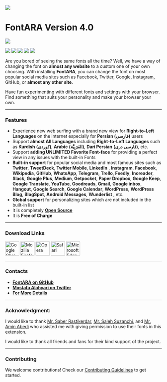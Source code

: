 ![](https://mimalef70.github.io/fontara/images/demo/logo.svg)

# FontARA Version 4.0

![](https://mimalef70.github.io/fontara/images/demo/screens/Version4.jpg)

![](https://mimalef70.github.io/fontara/images/demo/screens/Banner1.jpg)
![](https://mimalef70.github.io/fontara/images/demo/screens/Banner2.jpg)
![](https://mimalef70.github.io/fontara/images/demo/screens/Banner3.jpg)
![](https://mimalef70.github.io/fontara/images/demo/screens/Banner4.jpg)
![](https://mimalef70.github.io/fontara/images/demo/screens/Banner5.jpg)

Are you bored of seeing the same fonts all the time? Well, we have a way of changing the font on **almost any website** to a custom one of your own choosing. With installing **FontARA**, you can change the font on most popular social media sites such as Facebook, Twitter, Google, Instagram, GitHub, or **almost any other site**.

Have fun experimenting with different fonts and settings with your browser. Find something that suits your personality and make your browser your own.

---

### Features

- Experience new web surfing with a brand new view for **Right-to-Left Languages** on the internet especially for **Persian (فارسی)** users
- Support **almost All Languages** including **Right-to-Left Languages** such as **Kurdish** **(کوردی)**, **Arabic** **(العَرَبِيَّة‎)**, **Dari Persian** **(فارسی دری)**, etc.
- Support **adding UNLIMITED Favorite Font-face** for providing a perfect view in any issues with the built-in Fonts
- **Built-in support** for popular social media and most famous sites such as **Twitter**, **TweetDeck**, **Twitter Mobile**, **LinkedIn** , **Instagram**, **Facebook**, **Wikipedia**, **GitHub**, **WhatsApp**, **Telegram**, **Trello**, **Feedly**, **Inoreader**, **Slack**, **Google Plus**, **Medium**, **Getpocket**, **Paper Dropbox**, **Google Keep**, **Google Translate**, **YouTube**, **Goodreads**, **Gmail**, **Google inbox**, **Hangout**, **Google Search**, **Google Calendar**, **WordPress**, **WordPress Blog**, **BlogSpot**, **Android Messages**, **Wunderlist** , etc.
- **Global support** for personalizing sites which are not included in the built-in list
- It is completely [**Open Source**](https://github.com/mimalef70/fontara)
- It is **Free of Charge**

---

### Download Links

<a href="https://chrome.google.com/webstore/detail/dcjdhicepiklefpimapdkbaeoocniemc/"><img src="https://mimalef70.github.io/fontara/images/demo/browsers/chrome.svg" alt="Google Chrome" width="45" /></a>
<a href="https://addons.mozilla.org/en-US/firefox/addon/fontara-font-changer/"><img src="https://mimalef70.github.io/fontara/images/demo/browsers/firefox.svg" alt="Mozilla Firefox" width="45" /></a>
<a href="https://addons.opera.com/en/extensions/details/fontara-font-changer/"><img src="https://mimalef70.github.io/fontara/images/demo/browsers/opera.svg" alt="Opera" width="45" /></a>
<a href="#"><img src="https://mimalef70.github.io/fontara/images/demo/browsers/safari.svg" alt="Safari" width="45" /></a>
<a href="https://chrome.google.com/webstore/detail/dcjdhicepiklefpimapdkbaeoocniemc/"><img src="https://mimalef70.github.io/fontara/images/demo/browsers/microsoft-edge.svg" alt="Microsoft Edge" width="45" /></a>

---

### Contacts

- [**FontARA on GitHub**](https://github.com/mimalef70/fontara)
- [**Mostafa Alahyari on Twitter**](https://twitter.com/mimalef70)
- [**For More Details**](https://mimalef70.github.io/fontara/)

---

### Acknowledgment:

I would like to thank [Mr. Saber Rastikerdar](https://rastikerdar.github.io/), [Mr. Saleh Suzanchi](https://github.com/zoghal), and [Mr. Amin Abedi](https://www.opentypeshop.com/) who assisted me with giving permission to use their fonts in this extension.

I would like to thank all friends and fans for their kind support of the project.

---

### Contributing

We welcome contributions! Check our [Contributing Guidelines](CONTRIBUTING.md) to get started.
